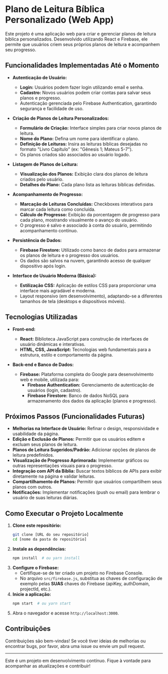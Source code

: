 # Plano de Leitura Bíblica Personalizado (Web App)

Este projeto é uma aplicação web para criar e gerenciar planos de leitura bíblica personalizados. Desenvolvido utilizando React e Firebase, ele permite que usuários criem seus próprios planos de leitura e acompanhem seu progresso.

## Funcionalidades Implementadas Até o Momento

*   **Autenticação de Usuário:**
    *   **Login:** Usuários podem fazer login utilizando email e senha.
    *   **Cadastro:** Novos usuários podem criar contas para salvar seus planos e progresso.
    *   Autenticação gerenciada pelo Firebase Authentication, garantindo segurança e facilidade de uso.

*   **Criação de Planos de Leitura Personalizados:**
    *   **Formulário de Criação:** Interface simples para criar novos planos de leitura.
    *   **Nome do Plano:** Defina um nome para identificar o plano.
    *   **Definição de Leituras:** Insira as leituras bíblicas desejadas no formato "Livro Capítulo" (ex: "Gênesis 1; Mateus 5-7").
    *   Os planos criados são associados ao usuário logado.

*   **Listagem de Planos de Leitura:**
    *   **Visualização dos Planos:** Exibição clara dos planos de leitura criados pelo usuário.
    *   **Detalhes do Plano:** Cada plano lista as leituras bíblicas definidas.

*   **Acompanhamento de Progresso:**
    *   **Marcação de Leituras Concluídas:** Checkboxes interativos para marcar cada leitura como concluída.
    *   **Cálculo de Progresso:** Exibição da porcentagem de progresso para cada plano, mostrando visualmente o avanço do usuário.
    *   O progresso é salvo e associado à conta do usuário, permitindo acompanhamento contínuo.

*   **Persistência de Dados:**
    *   **Firebase Firestore:** Utilizado como banco de dados para armazenar os planos de leitura e o progresso dos usuários.
    *   Os dados são salvos na nuvem, garantindo acesso de qualquer dispositivo após login.

*   **Interface de Usuário Moderna (Básica):**
    *   **Estilização CSS:** Aplicação de estilos CSS para proporcionar uma interface mais agradável e moderna.
    *   Layout responsivo (em desenvolvimento), adaptando-se a diferentes tamanhos de tela (desktops e dispositivos móveis).

## Tecnologias Utilizadas

*   **Front-end:**
    *   **React:** Biblioteca JavaScript para construção de interfaces de usuário dinâmicas e interativas.
    *   **HTML, CSS, JavaScript:**  Tecnologias web fundamentais para a estrutura, estilo e comportamento da página.

*   **Back-end e Banco de Dados:**
    *   **Firebase:** Plataforma completa do Google para desenvolvimento web e mobile, utilizada para:
        *   **Firebase Authentication:** Gerenciamento de autenticação de usuários (login, cadastro).
        *   **Firebase Firestore:** Banco de dados NoSQL para armazenamento dos dados da aplicação (planos e progresso).

## Próximos Passos (Funcionalidades Futuras)

*   **Melhorias na Interface de Usuário:** Refinar o design, responsividade e usabilidade da página.
*   **Edição e Exclusão de Planos:** Permitir que os usuários editem e excluam seus planos de leitura.
*   **Planos de Leitura Sugeridos/Padrão:** Adicionar opções de planos de leitura predefinidos.
*   **Visualização de Progresso Aprimorada:** Implementar gráficos ou outras representações visuais para o progresso.
*   **Integração com API da Bíblia:** Buscar textos bíblicos de APIs para exibir diretamente na página e validar leituras.
*   **Compartilhamento de Planos:** Permitir que usuários compartilhem seus planos com outros.
*   **Notificações:** Implementar notificações (push ou email) para lembrar o usuário de suas leituras diárias.

## Como Executar o Projeto Localmente

1.  **Clone este repositório:**
    ```bash
    git clone [URL do seu repositório]
    cd [nome da pasta do repositório]
    ```
2.  **Instale as dependências:**
    ```bash
    npm install  # ou yarn install
    ```
3.  **Configure o Firebase:**
    *   Certifique-se de ter criado um projeto no Firebase Console.
    *   No arquivo `src/firebase.js`, substitua as chaves de configuração de exemplo pelas **SUAS** chaves do Firebase (apiKey, authDomain, projectId, etc.).
4.  **Inicie a aplicação:**
    ```bash
    npm start  # ou yarn start
    ```
5.  Abra o navegador e acesse `http://localhost:3000`.

## Contribuições

Contribuições são bem-vindas! Se você tiver ideias de melhorias ou encontrar bugs, por favor, abra uma issue ou envie um pull request.

---

Este é um projeto em desenvolvimento contínuo. Fique à vontade para acompanhar as atualizações e contribuir!
